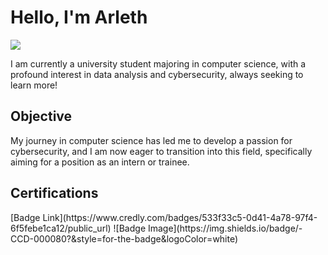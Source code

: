 # Hello, I'm Arleth
<a href="https://www.linkedin.com/in/alexandra-b-560543242/"><img src="https://img.shields.io/badge/-LinkedIn-0072b1?&style=for-the-badge&logo=linkedin&logoColor=white" /></a>

I am currently a university student majoring in computer science, with a profound interest in data analysis and cybersecurity, always seeking to learn more!

## Objective

My journey in computer science has led me to develop a passion for cybersecurity, and I am now eager to transition into this field, specifically aiming for a position as an intern or trainee.

## Certifications
<div>
[Badge Link](https://www.credly.com/badges/533f33c5-0d41-4a78-97f4-6f5febe1ca12/public_url)
![Badge Image](https://img.shields.io/badge/-CCD-000080?&style=for-the-badge&logoColor=white)
</div>
